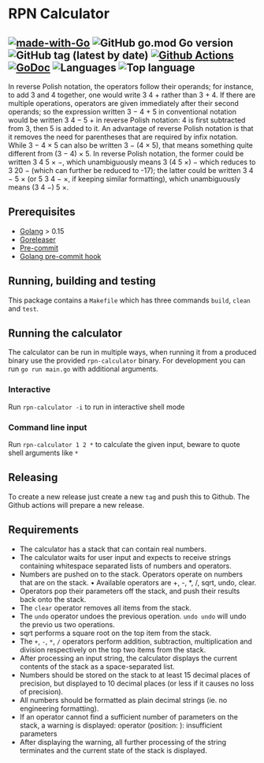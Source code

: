 # RPN Calculator
[![made-with-Go](https://img.shields.io/badge/Made%20with-Go-1f425f.svg)](http://golang.org)
![GitHub go.mod Go version](https://img.shields.io/github/go-mod/go-version/strijd3r/rpn-calculator)
![GitHub tag (latest by date)](https://img.shields.io/github/v/tag/strijd3r/rpn-calculator)
[![Github Actions](https://github.com/strijd3r/rpn-calculator/actions/workflows/goreleaser.yml/badge.svg)](https://github.com/strijd3r/rpn-calculator/actions/workflows/goreleaser.yml)
[![GoDoc](https://img.shields.io/badge/godoc-reference-blue.svg)](https://godoc.org/github.com/strijd3r/rpn-calculator)
![Languages](https://img.shields.io/github/languages/count/strijd3r/rpn-calculator)
![Top language](https://img.shields.io/github/languages/top/strijd3r/rpn-calculator)
---

In reverse Polish notation, the operators follow their operands; for instance, to add 3 and 4 together, one would write 3 4 + rather than 3 + 4. If there are multiple operations, operators are given immediately after their second operands; so the expression written 3 − 4 + 5 in conventional notation would be written 3 4 − 5 + in reverse Polish notation: 4 is first subtracted from 3, then 5 is added to it. An advantage of reverse Polish notation is that it removes the need for parentheses that are required by infix notation. While 3 − 4 × 5 can also be written 3 − (4 × 5), that means something quite different from (3 − 4) × 5. In reverse Polish notation, the former could be written 3 4 5 × −, which unambiguously means 3 (4 5 ×) − which reduces to 3 20 − (which can further be reduced to -17); the latter could be written 3 4 − 5 × (or 5 3 4 − ×, if keeping similar formatting), which unambiguously means (3 4 −) 5 ×.

## Prerequisites
* [Golang](https://golang.org) > 0.15
* [Goreleaser](https://goreleaser.com/)
* [Pre-commit](https://pre-commit.com/)
* [Golang pre-commit hook](https://github.com/dnephin/pre-commit-golang/)

## Running, building and testing
This package contains a `Makefile` which has three commands `build`, `clean` and `test`.

## Running the calculator
The calculator can be run in multiple ways, when running it from a produced binary use the provided `rpn-calculator` binary. For development you can run `go run main.go` with additional arguments.

### Interactive
Run `rpn-calculator -i` to run in interactive shell mode

### Command line input
Run `rpn-calculator 1 2 *` to calculate the given input, beware to quote shell arguments like `*`

## Releasing
To create a new release just create a new `tag` and push this to Github. The Github actions will prepare a new release.

## Requirements
* The calculator has a stack that can contain real numbers.
* The calculator waits for user input and expects to receive strings containing whitespace separated lists of numbers and operators.
* Numbers are pushed on to the stack. Operators operate on numbers that are on the stack. • Available operators are +, -, *, /, sqrt, undo, clear.
* Operators pop their parameters off the stack, and push their results back onto the stack.
* The `clear` operator removes all items from the stack.
* The `undo` operator undoes the previous operation. `undo undo` will undo the previo us two operations.
* sqrt performs a square root on the top item from the stack.
* The `+`, `-`, `*`, `/` operators perform addition, subtraction, multiplication and division respectively on the top two items from the stack.
* After processing an input string, the calculator displays the current contents of the stack as a space-separated list.
* Numbers should be stored on the stack to at least 15 decimal places of precision, but displayed to 10 decimal places (or less if it causes no loss of precision).
* All numbers should be formatted as plain decimal strings (ie. no engineering formatting).
* If an operator cannot find a sufficient number of parameters on the stack, a warning is displayed: operator <operator> (position: <pos>): insufficient parameters
* After displaying the warning, all further processing of the string terminates and the current state of the stack is displayed.